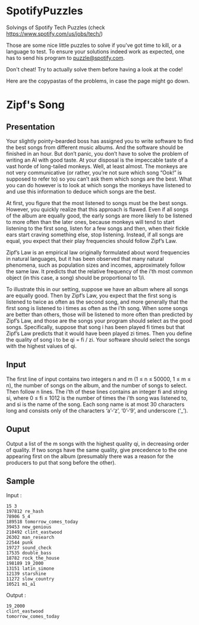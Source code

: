 SpotifyPuzzles
==============

Solvings of Spotify Tech Puzzles (check https://www.spotify.com/us/jobs/tech/)

Those are some nice little puzzles to solve if you've got time to kill, or a language to test.
To ensure your solutions indeed work as expected, one has to send his program to puzzle@spotify.com.

Don't cheat! Try to actually solve them before having a look at the code!

Here are the copypastas of the problems, in case the page might go down.

Zipf's Song
===========

Presentation
------------

Your slightly pointy-bearded boss has assigned you to write software to find the best songs from different music albums. And the software should be finished in an hour. But don’t panic, you don’t have to solve the problem of writing an AI with good taste. At your disposal is the impeccable taste of a vast horde of long-tailed monkeys. Well, at least almost. The monkeys are not very communicative (or rather, you’re not sure which song “Ook!” is supposed to refer to) so you can’t ask them which songs are the best. What you can do however is to look at which songs the monkeys have listened to and use this information to deduce which songs are the best.

At first, you figure that the most listened to songs must be the best songs. However, you quickly realize that this approach is flawed. Even if all songs of the album are equally good, the early songs are more likely to be listened to more often than the later ones, because monkeys will tend to start listening to the first song, listen for a few songs and then, when their fickle ears start craving something else, stop listening. Instead, if all songs are equal, you expect that their play frequencies should follow Zipf’s Law.

Zipf’s Law is an empirical law originally formulated about word frequencies in natural languages, but it has been observed that many natural phenomena, such as population sizes and incomes, approximately follow the same law. It predicts that the relative frequency of the i’th most common object (in this case, a song) should be proportional to 1/i.

To illustrate this in our setting, suppose we have an album where all songs are equally good. Then by Zipf’s Law, you expect that the first song is listened to twice as often as the second song, and more generally that the first song is listened to i times as often as the i’th song. When some songs are better than others, those will be listened to more often than predicted by Zipf’s Law, and those are the songs your program should select as the good songs. Specifically, suppose that song i has been played fi times but that Zipf’s Law predicts that it would have been played zi times. Then you define the quality of song i to be qi = fi / zi. Your software should select the songs with the highest values of qi.

Input
-----

The first line of input contains two integers n and m (1 ≤ n ≤ 50000, 1 ≤ m ≤ n), the number of songs on the album, and the number of songs to select. Then follow n lines. The i’th of these lines contains an integer fi and string si, where 0 ≤ fi ≤ 1012 is the number of times the i’th song was listened to, and si is the name of the song. Each song name is at most 30 characters long and consists only of the characters ‘a’-‘z’, ‘0’-‘9’, and underscore (‘_’).

Ouput
-----
Output a list of the m songs with the highest quality qi, in decreasing order of quality. If two songs have the same quality, give precedence to the one appearing first on the album (presumably there was a reason for the producers to put that song before the other). 

Sample
------
  Input :
    
    15 3
    197812 re_hash
    78906 5_4
    189518 tomorrow_comes_today
    39453 new_genious
    210492 clint_eastwood
    26302 man_research
    22544 punk
    19727 sound_check
    17535 double_bass
    18782 rock_the_house
    198189 19_2000
    13151 latin_simone
    12139 starshine
    11272 slow_country
    10521 m1_a1
    
  Output :
  
    19_2000
    clint_eastwood
    tomorrow_comes_today 
